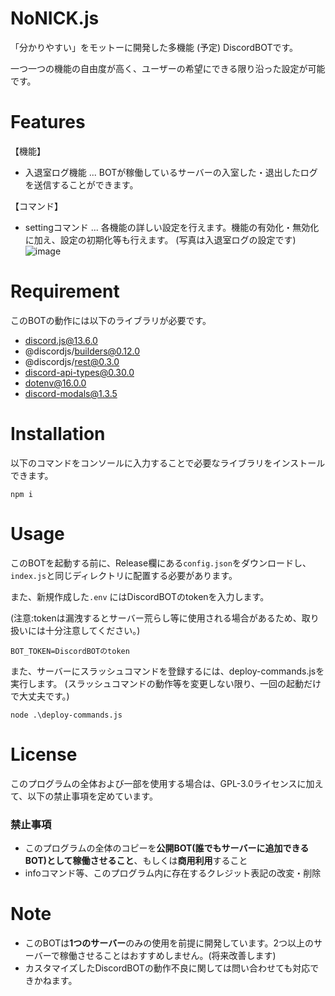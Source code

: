 
# NoNICK.js
「分かりやすい」をモットーに開発した多機能 (予定) DiscordBOTです。

一つ一つの機能の自由度が高く、ユーザーの希望にできる限り沿った設定が可能です。

# Features
【機能】
* 入退室ログ機能 ... BOTが稼働しているサーバーの入室した・退出したログを送信することができます。

【コマンド】
* settingコマンド ... 各機能の詳しい設定を行えます。機能の有効化・無効化に加え、設定の初期化等も行えます。 (写真は入退室ログの設定です)
![image](https://cdn.discordapp.com/attachments/958791423161954445/964864179276230706/unknown.png)


# Requirement
このBOTの動作には以下のライブラリが必要です。

* discord.js@13.6.0
* @discordjs/builders@0.12.0
* @discordjs/rest@0.3.0
* discord-api-types@0.30.0
* dotenv@16.0.0
* discord-modals@1.3.5

# Installation
以下のコマンドをコンソールに入力することで必要なライブラリをインストールできます。
```npm
npm i
```

# Usage
このBOTを起動する前に、Release欄にある`config.json`をダウンロードし、`index.js`と同じディレクトリに配置する必要があります。 

また、新規作成した`.env` にはDiscordBOTのtokenを入力します。

(注意:tokenは漏洩するとサーバー荒らし等に使用される場合があるため、取り扱いには十分注意してください。)
```
BOT_TOKEN=DiscordBOTのtoken
```

また、サーバーにスラッシュコマンドを登録するには、deploy-commands.jsを実行します。
(スラッシュコマンドの動作等を変更しない限り、一回の起動だけで大丈夫です。)
```
node .\deploy-commands.js
```

# License
このプログラムの全体および一部を使用する場合は、GPL-3.0ライセンスに加えて、以下の禁止事項を定めています。
### 禁止事項
* このプログラムの全体のコピーを**公開BOT(誰でもサーバーに追加できるBOT)として稼働させること**、もしくは**商用利用**すること
* infoコマンド等、このプログラム内に存在するクレジット表記の改変・削除

# Note
* このBOTは**1つのサーバー**のみの使用を前提に開発しています。2つ以上のサーバーで稼働させることはおすすめしません。(将来改善します)
* カスタマイズしたDiscordBOTの動作不良に関しては問い合わせても対応できかねます。